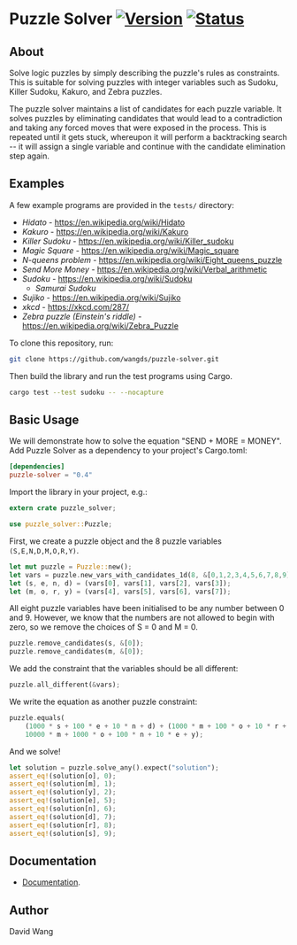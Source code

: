 
Puzzle Solver [![Version][version-img]][version-url] [![Status][travis-ci-img]][travis-ci-url]
=============


About
-----

Solve logic puzzles by simply describing the puzzle's rules as
constraints.  This is suitable for solving puzzles with integer
variables such as Sudoku, Killer Sudoku, Kakuro, and Zebra puzzles.

The puzzle solver maintains a list of candidates for each puzzle
variable.  It solves puzzles by eliminating candidates that would lead
to a contradiction and taking any forced moves that were exposed in
the process.  This is repeated until it gets stuck, whereupon it will
perform a backtracking search -- it will assign a single variable and
continue with the candidate elimination step again.


Examples
--------

A few example programs are provided in the `tests/` directory:

* _Hidato_ - https://en.wikipedia.org/wiki/Hidato
* _Kakuro_ - https://en.wikipedia.org/wiki/Kakuro
* _Killer Sudoku_ - https://en.wikipedia.org/wiki/Killer_sudoku
* _Magic Square_ - https://en.wikipedia.org/wiki/Magic_square
* _N-queens problem_ - https://en.wikipedia.org/wiki/Eight_queens_puzzle
* _Send More Money_ - https://en.wikipedia.org/wiki/Verbal_arithmetic
* _Sudoku_ - https://en.wikipedia.org/wiki/Sudoku
  * _Samurai Sudoku_
* _Sujiko_ - https://en.wikipedia.org/wiki/Sujiko
* _xkcd_ - https://xkcd.com/287/
* _Zebra puzzle (Einstein's riddle)_ - https://en.wikipedia.org/wiki/Zebra_Puzzle

To clone this repository, run:

```sh
git clone https://github.com/wangds/puzzle-solver.git
```

Then build the library and run the test programs using Cargo.

```sh
cargo test --test sudoku -- --nocapture
```


Basic Usage
-----------

We will demonstrate how to solve the equation "SEND + MORE = MONEY".
Add Puzzle Solver as a dependency to your project's Cargo.toml:

```toml
[dependencies]
puzzle-solver = "0.4"
```

Import the library in your project, e.g.:

```rust
extern crate puzzle_solver;

use puzzle_solver::Puzzle;
```

First, we create a puzzle object and the 8 puzzle variables
`(S,E,N,D,M,O,R,Y)`.

```rust
let mut puzzle = Puzzle::new();
let vars = puzzle.new_vars_with_candidates_1d(8, &[0,1,2,3,4,5,6,7,8,9]);
let (s, e, n, d) = (vars[0], vars[1], vars[2], vars[3]);
let (m, o, r, y) = (vars[4], vars[5], vars[6], vars[7]);
```

All eight puzzle variables have been initialised to be any number
between 0 and 9.  However, we know that the numbers are not allowed to
begin with zero, so we remove the choices of S = 0 and M = 0.

```rust
puzzle.remove_candidates(s, &[0]);
puzzle.remove_candidates(m, &[0]);
```

We add the constraint that the variables should be all different:

```rust
puzzle.all_different(&vars);
```

We write the equation as another puzzle constraint:

```rust
puzzle.equals(
    (1000 * s + 100 * e + 10 * n + d) + (1000 * m + 100 * o + 10 * r + e),
    10000 * m + 1000 * o + 100 * n + 10 * e + y);
```

And we solve!

```rust
let solution = puzzle.solve_any().expect("solution");
assert_eq!(solution[o], 0);
assert_eq!(solution[m], 1);
assert_eq!(solution[y], 2);
assert_eq!(solution[e], 5);
assert_eq!(solution[n], 6);
assert_eq!(solution[d], 7);
assert_eq!(solution[r], 8);
assert_eq!(solution[s], 9);
```


Documentation
-------------

* [Documentation][documentation].


Author
------

David Wang


[documentation]: https://docs.rs/puzzle-solver/
[travis-ci-img]: https://travis-ci.org/wangds/puzzle-solver.svg?branch=master
[travis-ci-url]: https://travis-ci.org/wangds/puzzle-solver
[version-img]: https://img.shields.io/crates/v/puzzle-solver.svg
[version-url]: https://crates.io/crates/puzzle-solver
